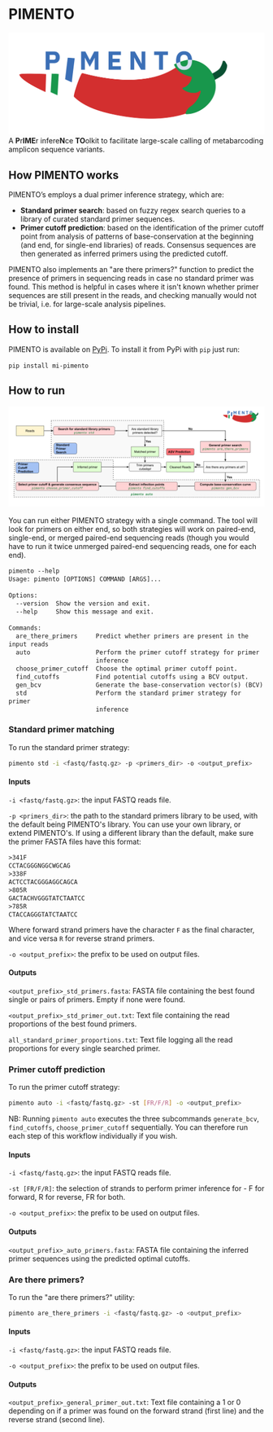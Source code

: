 # PIMENTO
![PIMENTO-LOGO](PIMENTO.png)
A **P**r**IME**r infere**N**ce **TO**olkit to facilitate large-scale calling of metabarcoding amplicon sequence variants.

## How PIMENTO works
PIMENTO’s employs a dual primer inference strategy, which are:

- **Standard primer search**: based on fuzzy regex search queries to a library of curated standard primer sequences.
- **Primer cutoff prediction**: based on the identification of the primer cutoff point from analysis of patterns of base-conservation at the beginning (and end, for single-end libraries) of reads. Consensus sequences are then generated as inferred primers using the predicted cutoff.

PIMENTO also implements an "are there primers?" function to predict the presence of primers in sequencing reads in case no standard primer was found. This method is helpful in cases where it isn't known whether primer sequences are still present in the reads, and checking manually would not be trivial, i.e. for large-scale analysis pipelines.

## How to install

PIMENTO is available on [PyPi](https://pypi.org/project/mi-pimento/). To install it from PyPi with `pip` just run:

`pip install mi-pimento`

## How to run

![PrimerInferenceWorkflow](PrimerInferenceWorkflow.png)

You can run either PIMENTO strategy with a single command. The tool will look for primers on either end, so both strategies will work on paired-end, single-end, or merged paired-end sequencing reads (though you would have to run it twice unmerged paired-end sequencing reads, one for each end).

```
pimento --help
Usage: pimento [OPTIONS] COMMAND [ARGS]...

Options:
  --version  Show the version and exit.
  --help     Show this message and exit.

Commands:
  are_there_primers     Predict whether primers are present in the input reads
  auto                  Perform the primer cutoff strategy for primer
                        inference
  choose_primer_cutoff  Choose the optimal primer cutoff point.
  find_cutoffs          Find potential cutoffs using a BCV output.
  gen_bcv               Generate the base-conservation vector(s) (BCV)
  std                   Perform the standard primer strategy for primer
                        inference
```


### Standard primer matching

To run the standard primer strategy:
```bash
pimento std -i <fastq/fastq.gz> -p <primers_dir> -o <output_prefix>
```

#### Inputs

`-i <fastq/fastq.gz>`: the input FASTQ reads file.

`-p <primers_dir>`: the path to the standard primers library to be used, with the default being PIMENTO's library. You can use your own library, or extend PIMENTO's. If using a different library than the default, make sure the primer FASTA files have this format:

```
>341F
CCTACGGGNGGCWGCAG
>338F
ACTCCTACGGGAGGCAGCA
>805R
GACTACHVGGGTATCTAATCC
>785R
CTACCAGGGTATCTAATCC
```

Where forward strand primers have the character `F` as the final character, and vice versa `R` for reverse strand primers.

`-o <output_prefix>`: the prefix to be used on output files.

#### Outputs

`<output_prefix>_std_primers.fasta`: FASTA file containing the best found single or pairs of primers. Empty if none were found.

`<output_prefix>_std_primer_out.txt`: Text file containing the read proportions of the best found primers.

`all_standard_primer_proportions.txt`: Text file logging all the read proportions for every single searched primer.

### Primer cutoff prediction

To run the primer cutoff strategy:
```bash
pimento auto -i <fastq/fastq.gz> -st [FR/F/R] -o <output_prefix>
```

NB: Running `pimento auto` executes the three subcommands `generate_bcv`, `find_cutoffs`, `choose_primer_cutoff` sequentially. You can therefore run each step of this workflow individually if you wish.

#### Inputs

`-i <fastq/fastq.gz>`: the input FASTQ reads file.

`-st [FR/F/R]`: the selection of strands to perform primer inference for - F for forward, R for reverse, FR for both.

`-o <output_prefix>`: the prefix to be used on output files.

#### Outputs

`<output_prefix>_auto_primers.fasta`: FASTA file containing the inferred primer sequences using the predicted optimal cutoffs.

### Are there primers?

To run the "are there primers?" utility:
```bash
pimento are_there_primers -i <fastq/fastq.gz> -o <output_prefix>
```

#### Inputs

`-i <fastq/fastq.gz>`: the input FASTQ reads file.

`-o <output_prefix>`: the prefix to be used on output files.


#### Outputs

`<output_prefix>_general_primer_out.txt`: Text file containing a 1 or 0 depending on if a primer was found on the forward strand (first line) and the reverse strand (second line).
